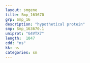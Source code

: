 ```yaml
---
layout: smgene
title: Smp_163670
grp: Smp_16
description: "hypothetical protein"
smp: Smp_163670.1
uniprot: "G4VTX7"
length:  1047
cdd: "ns"
kk: ns
categories: sm
---
```

